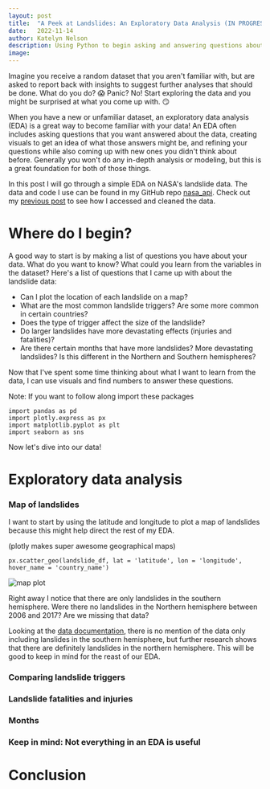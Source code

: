 ```yaml
---
layout: post
title:  "A Peek at Landslides: An Exploratory Data Analysis (IN PROGRESS)"
date:   2022-11-14
author: Katelyn Nelson
description: Using Python to begin asking and answering questions about landslide data
image: 
---
```


Imagine you receive a random dataset that you aren't familiar with, but are asked to report back with insights to suggest further analyses that should be done. What do you do? 😱 Panic? No! Start exploring the data and you might be surprised at what you come up with. 😏

When you have a new or unfamiliar dataset, an exploratory data analysis (EDA) is a great way to become familiar with your data! An EDA often includes asking questions that you want answered about the data, creating visuals to get an idea of what those answers might be, and refining your questions while also coming up with new ones you didn't think about before. Generally you won't do any in-depth analysis or modeling, but this is a great foundation for both of those things.

In this post I will go through a simple EDA on NASA's landslide data. The data and code I use can be found in my GitHub repo [nasa_api](https://github.com/katelynnelson38/nasa_api). Check out my [previous post](https://katelynnelson38.github.io/stat386-projects/2022/10/16/nasa_api.html) to see how I accessed and cleaned the data.

# Where do I begin?

<!--
There are a lot of different ways to create plots in Python, but some of the most common packages are [matplotlib](https://www.geeksforgeeks.org/graph-plotting-in-python-set-1/), [pandas](https://www.geeksforgeeks.org/how-to-plot-a-dataframe-using-pandas/), [seaborn](https://www.geeksforgeeks.org/plotting-graph-using-seaborn-python/), and [plotly](https://www.geeksforgeeks.org/python-plotly-tutorial/). I'll be using each of them in this post to give you an idea of how to use them, but take a look at the links I attached to each of them for more detail.

I like to import them with aliases that are commonly used like this...
```
import pandas as pd
import plotly.express as px
import matplotlib.pyplot as plt
import seaborn as sns
```
-->

A good way to start is by making a list of questions you have about your data. What do you want to know? What could you learn from the variables in the dataset? Here's a list of questions that I came up with about the landslide data:

- Can I plot the location of each landslide on a map?
- What are the most common landslide triggers? Are some more common in certain countries?
- Does the type of trigger affect the size of the landslide?
- Do larger landslides have more devastating effects (injuries and fatalities)?
- Are there certain months that have more landslides? More devastating landslides? Is this different in the Northern and Southern hemispheres?

Now that I've spent some time thinking about what I want to learn from the data, I can use visuals and find numbers to answer these questions.

Note: If you want to follow along import these packages
```
import pandas as pd
import plotly.express as px
import matplotlib.pyplot as plt
import seaborn as sns
```
Now let's dive into our data!

# Exploratory data analysis

### Map of landslides

I want to start by using the latitude and longitude to plot a map of landslides because this might help direct the rest of my EDA.

(plotly makes super awesome geographical maps)
```
px.scatter_geo(landslide_df, lat = 'latitude', lon = 'longitude', hover_name = 'country_name')
```
![map plot](https://raw.githubusercontent.com/katelynnelson38/stat386-projects/main/assets/images/edapost/map_plot.PNG)

Right away I notice that there are only landslides in the southern hemisphere. Were there no landslides in the Northern hemisphere between 2006 and 2017? Are we missing that data? 

Looking at the [data documentation](https://data.nasa.gov/Earth-Science/Global-Landslide-Catalog-Export/dd9e-wu2v), there is no mention of the data only including lanslides in the southern hemisphere, but further research shows that there are definitely landslides in the northern hemisphere. This will be good to keep in mind for the reast of our EDA.

### Comparing landslide triggers



### Landslide fatalities and injuries

### Months

### Keep in mind: Not everything in an EDA is useful

<!--
## Barplots

## Boxplots

## Histograms and density plots

## Time series plotting

## Geoplotting
-->

# Conclusion



